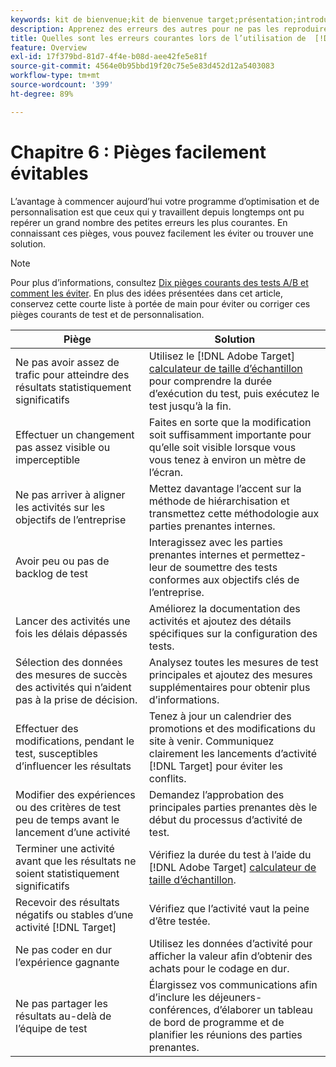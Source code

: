 ```yaml
---
keywords: kit de bienvenue;kit de bienvenue target;présentation;introduction;prise en main
description: Apprenez des erreurs des autres pour ne pas les reproduire lorsque vous utilisez Adobe  [!DNL Target]  dans le cadre de votre stratégie de test et de personnalisation.
title: Quelles sont les erreurs courantes lors de l’utilisation de  [!DNL Target]  et comment les éviter ?
feature: Overview
exl-id: 17f379bd-81d7-4f4e-b08d-aee42fe5e81f
source-git-commit: 4564e0b95bbd19f20c75e5e83d452d12a5403083
workflow-type: tm+mt
source-wordcount: '399'
ht-degree: 89%

---
```


# Chapitre 6 : Pièges facilement évitables

L’avantage à commencer aujourd’hui votre programme d’optimisation et de personnalisation est que ceux qui y travaillent depuis longtemps ont pu repérer un grand nombre des petites erreurs les plus courantes. En connaissant ces pièges, vous pouvez facilement les éviter ou trouver une solution.

>[!NOTE]
>
>Pour plus d’informations, consultez [Dix pièges courants des tests A/B et comment les éviter](/help/main/c-activities/t-test-ab/common-ab-testing-pitfalls.md). En plus des idées présentées dans cet article, conservez cette courte liste à portée de main pour éviter ou corriger ces pièges courants de test et de personnalisation.

| Piège | Solution |
| --- | --- |
| Ne pas avoir assez de trafic pour atteindre des résultats statistiquement significatifs | Utilisez le [!DNL Adobe Target] [calculateur de taille d’échantillon](/help/main/c-activities/t-test-ab/sample-size-determination.md#section_6B8725BD704C4AFE939EF2A6B6E834E6) pour comprendre la durée d’exécution du test, puis exécutez le test jusqu’à la fin. |
| Effectuer un changement pas assez visible ou imperceptible | Faites en sorte que la modification soit suffisamment importante pour qu’elle soit visible lorsque vous vous tenez à environ un mètre de l’écran. |
| Ne pas arriver à aligner les activités sur les objectifs de l’entreprise | Mettez davantage l’accent sur la méthode de hiérarchisation et transmettez cette méthodologie aux parties prenantes internes. |
| Avoir peu ou pas de backlog de test | Interagissez avec les parties prenantes internes et permettez-leur de soumettre des tests conformes aux objectifs clés de l’entreprise. |
| Lancer des activités une fois les délais dépassés | Améliorez la documentation des activités et ajoutez des détails spécifiques sur la configuration des tests. |
| Sélection des données des mesures de succès des activités qui n’aident pas à la prise de décision. | Analysez toutes les mesures de test principales et ajoutez des mesures supplémentaires pour obtenir plus d’informations. |
| Effectuer des modifications, pendant le test, susceptibles d’influencer les résultats | Tenez à jour un calendrier des promotions et des modifications du site à venir. Communiquez clairement les lancements d’activité [!DNL Target] pour éviter les conflits. |
| Modifier des expériences ou des critères de test peu de temps avant le lancement d’une activité | Demandez l’approbation des principales parties prenantes dès le début du processus d’activité de test. |
| Terminer une activité avant que les résultats ne soient statistiquement significatifs | Vérifiez la durée du test à l’aide du [!DNL Adobe Target] [calculateur de taille d’échantillon](/help/main/c-activities/t-test-ab/sample-size-determination.md#section_6B8725BD704C4AFE939EF2A6B6E834E6). |
| Recevoir des résultats négatifs ou stables d’une activité [!DNL Target] | Vérifiez que l’activité vaut la peine d’être testée. |
| Ne pas coder en dur l’expérience gagnante | Utilisez les données d’activité pour afficher la valeur afin d’obtenir des achats pour le codage en dur. |
| Ne pas partager les résultats au-delà de l’équipe de test | Élargissez vos communications afin d’inclure les déjeuners-conférences, d’élaborer un tableau de bord de programme et de planifier les réunions des parties prenantes. |
